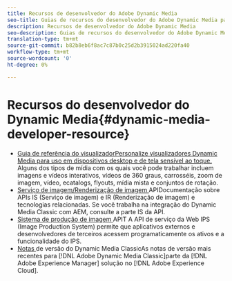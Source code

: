 ```yaml
---
title: Recursos de desenvolvedor do Adobe Dynamic Media
seo-title: Guias de recursos do desenvolvedor do Adobe Dynamic Media para visualizadores, serviço de imagens, renderização de imagens e produção de imagens
description: Recursos de desenvolvedor do Adobe Dynamic Media
seo-description: Guias de recursos do desenvolvedor do Adobe Dynamic Media para visualizadores, serviço de imagens, renderização de imagens e produção de imagens
translation-type: tm+mt
source-git-commit: b82b8eb6f8ac7c87b0c25d2b3915024ad220fa40
workflow-type: tm+mt
source-wordcount: '0'
ht-degree: 0%

---
```



# Recursos do desenvolvedor do Dynamic Media{#dynamic-media-developer-resource}

* [Guia de referência do visualizadorPersonalize visualizadores Dynamic Media para uso em dispositivos desktop e de tela sensível ao toque. ](/help/aem-viewers-ref/home.md)
Alguns dos tipos de mídia com os quais você pode trabalhar incluem imagens e vídeos interativos, vídeos de 360 graus, carrosséis, zoom de imagem, vídeo, ecatalogs, flyouts, mídia mista e conjuntos de rotação.
* [Serviço de imagem/Renderização de imagem ](/help/aem-is-ir-api/home.md)
APIDocumentação sobre APIs IS (Serviço de imagem) e IR (Renderização de imagem) e tecnologias relacionadas. Se você trabalha na integração do Dynamic Media Classic com AEM, consulte a parte IS da API.
* [Sistema de produção de imagem ](/help/aem-ips-api/c-overview.md)
APIT A API de serviço da Web IPS (Image Production System) permite que aplicativos externos e desenvolvedores de terceiros acessem programaticamente os ativos e a funcionalidade do IPS.
* [Notas ](/help/s7-release-notes/s7rn2017.md)
de versão do Dynamic Media ClassicAs notas de versão mais recentes para  [!DNL Adobe Dynamic Media Classic]parte da  [!DNL Adobe Experience Manager] solução no  [!DNL Adobe Experience Cloud].